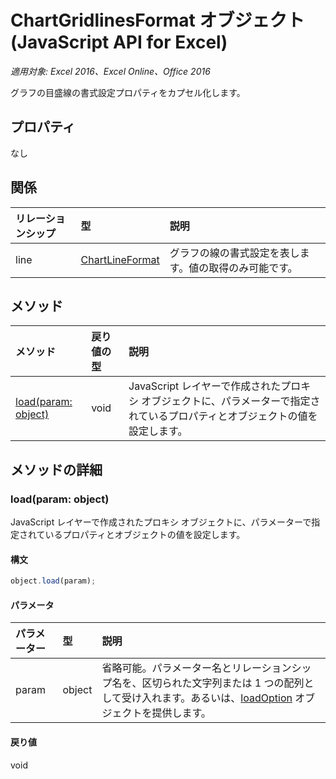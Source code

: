 # ChartGridlinesFormat オブジェクト (JavaScript API for Excel)

_適用対象: Excel 2016、Excel Online、Office 2016_

グラフの目盛線の書式設定プロパティをカプセル化します。

## プロパティ

なし

## 関係
| リレーションシップ | 型|説明|
|:---------------|:--------|:----------|
|line|[ChartLineFormat](chartlineformat.md)|グラフの線の書式設定を表します。値の取得のみ可能です。|

## メソッド

| メソッド   | 戻り値の型|説明|
|:---------------|:--------|:----------|
|[load(param: object)](#loadparam-object)|void|JavaScript レイヤーで作成されたプロキシ オブジェクトに、パラメーターで指定されているプロパティとオブジェクトの値を設定します。|

## メソッドの詳細

### load(param: object)
JavaScript レイヤーで作成されたプロキシ オブジェクトに、パラメーターで指定されているプロパティとオブジェクトの値を設定します。

#### 構文
```js
object.load(param);
```

#### パラメータ
| パラメーター   | 型|説明|
|:---------------|:--------|:----------|
|param|object|省略可能。パラメーター名とリレーションシップ名を、区切られた文字列または 1 つの配列として受け入れます。あるいは、[loadOption](loadoption.md) オブジェクトを提供します。|

#### 戻り値
void

